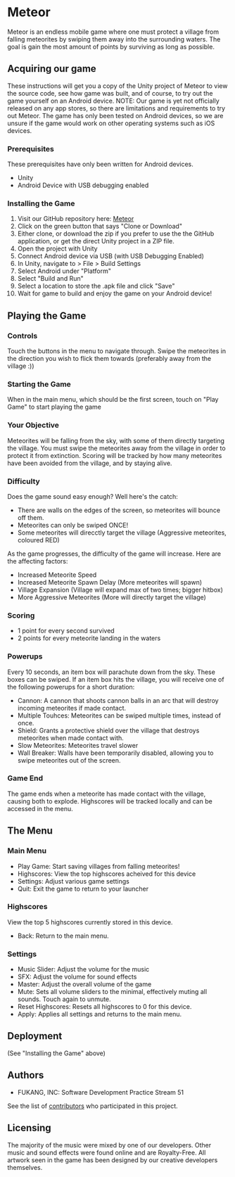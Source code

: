 # Meteor
Meteor is an endless mobile game where one must protect a village from falling meteorites by swiping them away into the surrounding waters. The goal is gain the most amount of points by surviving as long as possible.

## Acquiring our game
These instructions will get you a copy of the Unity project of Meteor to view the source code, see how game was built, and of course, to try out the game yourself on an Android device. 
NOTE: Our game is yet not officially released on any app stores, so there are limitations and requirements to try out Meteor.
The game has only been tested on Android devices, so we are unsure if the game would work on other operating systems such as iOS devices.

### Prerequisites
These prerequisites have only been written for Android devices.
* Unity
* Android Device with USB debugging enabled

### Installing the Game
1. Visit our GitHub repository here: [Meteor](https://github.com/benf223/Meteor)
2. Click on the green button that says "Clone or Download"
3. Either clone, or download the zip if you prefer to use the the GitHub application, or get the direct Unity project in a ZIP file.
4. Open the project with Unity
5. Connect Android device via USB (with USB Debugging Enabled)
6. In Unity, navigate to > File > Build Settings
7. Select Android under "Platform"
8. Select "Build and Run"
9. Select a location to store the .apk file and click "Save"
10. Wait for game to build and enjoy the game on your Android device!

## Playing the Game
### Controls
Touch the buttons in the menu to navigate through.
Swipe the meteorites in the direction you wish to flick them towards (preferably away from the village :))
### Starting the Game
When in the main menu, which should be the first screen, touch on "Play Game" to start playing the game
### Your Objective
Meteorites will be falling from the sky, with some of them directly targeting the village. You must swipe the meteorites away from the village in order to protect it from extinction. Scoring will be tracked by how many meteorites have been avoided from the village, and by staying alive. 
### Difficulty
Does the game sound easy enough? Well here's the catch:
* There are walls on the edges of the screen, so meteorites will bounce off them.
* Meteorites can only be swiped ONCE!
* Some meteorites will direcctly target the village (Aggressive meteorites, coloured RED)

As the game progresses, the difficulty of the game will increase. Here are the affecting factors:
* Increased Meteorite Speed
* Increased Meteorite Spawn Delay (More meteorites will spawn)
* Village Expansion (Village will expand max of two times; bigger hitbox)
* More Aggressive Meteorites (More will directly target the village)
### Scoring
* 1 point for every second survived
* 2 points for every meteorite landing in the waters
### Powerups
Every 10 seconds, an item box will parachute down from the sky. These boxes can be swiped. If an item box hits the village, you will receive one of the following powerups for a short duration:
* Cannon: A cannon that shoots cannon balls in an arc that will destroy incoming meteorites if made contact.
* Multiple Touhces: Meteorites can be swiped multiple times, instead of once.
* Shield: Grants a protective shield over the village that destroys meteorites when made contact with.
* Slow Meteorites: Meteorites travel slower
* Wall Breaker: Walls have been temporarily disabled, allowing you to swipe meteorites out of the screen.
### Game End
The game ends when a meteorite has made contact with the village, causing both to explode. Highscores will be tracked locally and can be accessed in the menu.

## The Menu
### Main Menu
* Play Game: Start saving villages from falling meteorites!
* Highscores: View the top highscores acheived for this device
* Settings: Adjust various game settings
* Quit: Exit the game to return to your launcher
### Highscores
View the top 5 highscores currently stored in this device.
* Back: Return to the main menu.
### Settings
* Music Slider: Adjust the volume for the music
* SFX: Adjust the volume for sound effects
* Master: Adjust the overall volume of the game
* Mute: Sets all volume sliders to the minimal, effectively muting all sounds. Touch again to unmute.
* Reset Highscores: Resets all highscores to 0 for this device.
* Apply: Applies all settings and returns to the main menu.

## Deployment
(See  "Installing the Game" above)

## Authors
- FUKANG, INC: Software Development Practice Stream 51 

See the list of [contributors](https://github.com/benf223/Meteor/graphs/contributors) who participated in this project.

## Licensing
The majority of the music were mixed by one of our developers. Other music and sound effects were found online and are Royalty-Free.
All artwork seen in the game has been designed by our creative developers themselves.

